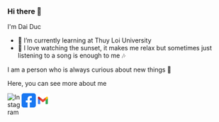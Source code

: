 ### Hi there 👋
I'm Dai Duc <br>

- 🌱 I’m currently learning at Thuy Loi University
- 🤔 I love watching the sunset, it makes me relax but sometimes just listening to a song is enough to me 🎶

I am a person who is always curious about new things 👀

Here, you can see more about me <br>

<a href="https://www.instagram.com/daiduc.zero/">
  <img align="left" alt="Instagram" width="32px" src="https://raw.githubusercontent.com/hussainweb/hussainweb/main/icons/instagram.png" />
</a>
<a href="https://www.facebook.com/daiduc32">
<img align="left" alt="Facebook" width="32px" src="https://github.com/edent/SuperTinyIcons/blob/master/images/svg/facebook.svg" />
</a>


[<img align="left" alt="Gmail" width="32px" src="https://github.com/edent/SuperTinyIcons/blob/master/images/svg/gmail.svg"/>](mailto:phungdaiduc.61th@gmail.com)
